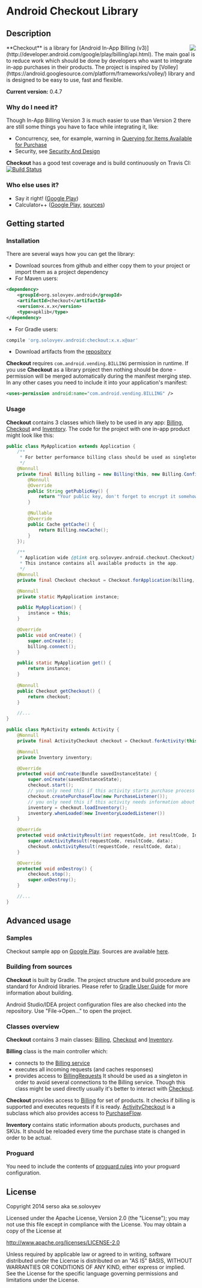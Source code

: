 # Android Checkout Library

## Description

<img src="https://github.com/serso/android-checkout/blob/master/app/misc/res/logo256x256.png" align="right" />
**Checkout** is a library for [Android In-App Billing (v3)](http://developer.android.com/google/play/billing/api.html).
The main goal is to reduce work which should be done by developers who want to integrate in-app purchases in
their products. The project is inspired by [Volley](https://android.googlesource.com/platform/frameworks/volley/) library and
is designed to be easy to use, fast and flexible.

**Current version:** 0.4.7

### Why do I need it?

Though In-App Billing Version 3 is much easier to use than Version 2 there are still some things you have to face while
integrating it, like:
* Concurrency, see, for example, warning in
[Querying for Items Available for Purchase](http://developer.android.com/google/play/billing/billing_integrate.html#QueryDetails)
* Security, see [Security And Design](http://developer.android.com/google/play/billing/billing_best_practices.html)

**Checkout** has a good test coverage and is build continuously on Travis CI: 
[![Build Status](https://travis-ci.org/serso/android-checkout.svg)](https://travis-ci.org/serso/android-checkout)

### Who else uses it?

* Say it right! ([Google Play](https://play.google.com/store/apps/details?id=org.solovyev.android.dictionary.forvo))
* Calculator++ ([Google Play](https://play.google.com/store/apps/details?id=org.solovyev.android.calculator), [sources](https://github.com/serso/android-calculatorpp))

## Getting started

### Installation

There are several ways how you can get the library:
- Download sources from github and either copy them to your project or import them as a project dependency
- For Maven users:
```xml
<dependency>
    <groupId>org.solovyev.android</groupId>
    <artifactId>checkout</artifactId>
    <version>x.x.x</version>
    <type>apklib</type>
</dependency>
```
- For Gradle users:
```groovy
compile 'org.solovyev.android:checkout:x.x.x@aar'
```
- Download artifacts from the [repository](https://oss.sonatype.org/content/repositories/releases/org/solovyev/android/checkout/)

**Checkout** requires `com.android.vending.BILLING` permission in runtime. 
If you use **Checkout** as a library project then nothing should be done - permission will be merged automatically during
the manifest merging step. In any other cases you need to include it into your application's manifest:
```xml
<uses-permission android:name="com.android.vending.BILLING" />
```

### Usage

**Checkout** contains 3 classes which likely to be used in any app: [Billing](https://github.com/serso/android-checkout/blob/master/lib/src/main/java/org/solovyev/android/checkout/Billing.java),
[Checkout](https://github.com/serso/android-checkout/blob/master/lib/src/main/java/org/solovyev/android/checkout/Checkout.java)
and [Inventory](https://github.com/serso/android-checkout/blob/master/lib/src/main/java/org/solovyev/android/checkout/Inventory.java).
The code for the project with one in-app product might look like this:
```java
public class MyApplication extends Application {
    /**
     * For better performance billing class should be used as singleton
     */
    @Nonnull
    private final Billing billing = new Billing(this, new Billing.Configuration() {
        @Nonnull
        @Override
        public String getPublicKey() {
            return "Your public key, don't forget to encrypt it somehow";
        }

        @Nullable
        @Override
        public Cache getCache() {
            return Billing.newCache();
        }
    });

    /**
     * Application wide {@link org.solovyev.android.checkout.Checkout} instance (can be used anywhere in the app).
     * This instance contains all available products in the app.
     */
    @Nonnull
    private final Checkout checkout = Checkout.forApplication(billing, Products.create().add(IN_APP, asList("product")));

    @Nonnull
    private static MyApplication instance;

    public MyApplication() {
        instance = this;
    }

    @Override
    public void onCreate() {
        super.onCreate();
        billing.connect();
    }

    public static MyApplication get() {
        return instance;
    }
    
    @Nonnull
    public Checkout getCheckout() {
        return checkout;
    }

    //...
}
```

```java
public class MyActivity extends Activity {
    @Nonnull
    private final ActivityCheckout checkout = Checkout.forActivity(this, MyApplication.get().getCheckout());

    @Nonnull
    private Inventory inventory;

    @Override
    protected void onCreate(Bundle savedInstanceState) {
        super.onCreate(savedInstanceState);
        checkout.start();
        // you only need this if this activity starts purchase process
        checkout.createPurchaseFlow(new PurchaseListener());
        // you only need this if this activity needs information about purchases/SKUs
        inventory = checkout.loadInventory();
        inventory.whenLoaded(new InventoryLoadedListener())
    }

    @Override
    protected void onActivityResult(int requestCode, int resultCode, Intent data) {
        super.onActivityResult(requestCode, resultCode, data);
        checkout.onActivityResult(requestCode, resultCode, data);
    }

    @Override
    protected void onDestroy() {
        checkout.stop();
        super.onDestroy();
    }

    //...
}
``` 

## Advanced usage

### Samples

Checkout sample app on [Google Play](https://play.google.com/store/apps/details?id=org.solovyev.android.checkout.app).
Sources are available [here](https://github.com/serso/android-checkout/tree/master/app).

### Building from sources

**Checkout** is built by Gradle. The project structure and build procedure are standard for Android libraries. Please
refer to [Gradle User Guide](http://tools.android.com/tech-docs/new-build-system/user-guide) for more information about building.

Android Studio/IDEA project configuration files are also checked into the repository. Use "File->Open..." to open the project.

### Classes overview

**Checkout** contains 3 main classes: [Billing](https://github.com/serso/android-checkout/blob/master/lib/src/main/java/org/solovyev/android/checkout/Billing.java),
[Checkout](https://github.com/serso/android-checkout/blob/master/lib/src/main/java/org/solovyev/android/checkout/Checkout.java)
and [Inventory](https://github.com/serso/android-checkout/blob/master/lib/src/main/java/org/solovyev/android/checkout/Inventory.java).

**Billing** class is the main controller which:
* connects to the [Billing service](https://github.com/serso/android-checkout/blob/master/lib/src/main/aidl/com/android/vending/billing/IInAppBillingService.aidl)
* executes all incoming requests (and caches responses)
* provides access to [BillingRequests](https://github.com/serso/android-checkout/blob/master/lib/src/main/java/org/solovyev/android/checkout/BillingRequests.java)
It should be used as a singleton in order to avoid several connections to the Billing service.
Though this class might be used directly usually it's better to interact with [Checkout](https://github.com/serso/android-checkout/blob/master/lib/src/main/java/org/solovyev/android/checkout/Checkout.java).

**Checkout** provides access to [Billing](https://github.com/serso/android-checkout/blob/master/lib/src/main/java/org/solovyev/android/checkout/Billing.java) for set of products.
It checks if billing is supported and executes requests if it is ready. [ActivityCheckout](https://github.com/serso/android-checkout/blob/master/lib/src/main/java/org/solovyev/android/checkout/ActivityCheckout.java)
is a subclass which also provides access to [PurchaseFlow](https://github.com/serso/android-checkout/blob/master/lib/src/main/java/org/solovyev/android/checkout/PurchaseFlow.java).

**Inventory** contains static information abouts products, purchases and SKUs. It should be reloaded every time the purchase state is changed in order to be actual.

### Proguard

You need to include the contents of [proguard rules](https://github.com/serso/android-checkout/blob/master/lib/proguard-rules.txt)
into your proguard configuration.

## License

Copyright 2014 serso aka se.solovyev

Licensed under the Apache License, Version 2.0 (the "License");
you may not use this file except in compliance with the License.
You may obtain a copy of the License at

http://www.apache.org/licenses/LICENSE-2.0

Unless required by applicable law or agreed to in writing, software
distributed under the License is distributed on an "AS IS" BASIS,
WITHOUT WARRANTIES OR CONDITIONS OF ANY KIND, either express or implied.
See the License for the specific language governing permissions and
limitations under the License.
